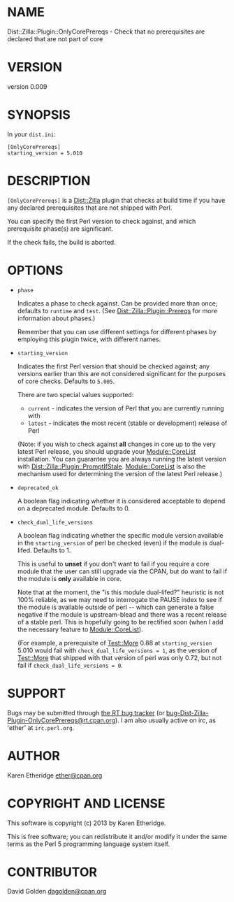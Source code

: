 # NAME

Dist::Zilla::Plugin::OnlyCorePrereqs - Check that no prerequisites are declared that are not part of core

# VERSION

version 0.009

# SYNOPSIS

In your `dist.ini`:

    [OnlyCorePrereqs]
    starting_version = 5.010

# DESCRIPTION

`[OnlyCorePrereqs]` is a [Dist::Zilla](http://search.cpan.org/perldoc?Dist::Zilla) plugin that checks at build time if
you have any declared prerequisites that are not shipped with Perl.

You can specify the first Perl version to check against, and which
prerequisite phase(s) are significant.

If the check fails, the build is aborted.

# OPTIONS

- `phase`

    Indicates a phase to check against. Can be provided more than once; defaults
    to `runtime` and `test`.  (See [Dist::Zilla::Plugin::Prereqs](http://search.cpan.org/perldoc?Dist::Zilla::Plugin::Prereqs) for more
    information about phases.)

    Remember that you can use different settings for different phases by employing
    this plugin twice, with different names.

- `starting_version`

    Indicates the first Perl version that should be checked against; any versions
    earlier than this are not considered significant for the purposes of core
    checks.  Defaults to `5.005`.

    There are two special values supported:

    - `current` - indicates the version of Perl that you are currently running with
    - `latest` - indicates the most recent (stable or development) release of Perl

    (Note: if you wish to check against __all__ changes in core up to the very
    latest Perl release, you should upgrade your [Module::CoreList](http://search.cpan.org/perldoc?Module::CoreList) installation.
    You can guarantee you are always running the latest version with
    [Dist::Zilla::Plugin::PromptIfStale](http://search.cpan.org/perldoc?Dist::Zilla::Plugin::PromptIfStale). [Module::CoreList](http://search.cpan.org/perldoc?Module::CoreList) is also the mechanism used for
    determining the version of the latest Perl release.)

- `deprecated_ok`

    A boolean flag indicating whether it is considered acceptable to depend on a
    deprecated module. Defaults to 0.

- `check_dual_life_versions`

    A boolean flag indicating whether the specific module version available in the
    `starting_version` of perl be checked (even) if the module is dual-lifed.
    Defaults to 1.

    This is useful to __unset__ if you don't want to fail if you require a core module
    that the user can still upgrade via the CPAN, but do want to fail if the
    module is __only__ available in core.

    Note that at the moment, the "is this module dual-lifed?" heuristic is not
    100% reliable, as we may need to interrogate the PAUSE index to see if the
    module is available outside of perl -- which can generate a false negative if
    the module is upstream-blead and there was a recent release of a stable perl.
    This is hopefully going to be rectified soon (when I add the necessary feature
    to [Module::CoreList](http://search.cpan.org/perldoc?Module::CoreList)).

    (For example, a prerequisite of [Test::More](http://search.cpan.org/perldoc?Test::More) 0.88 at `starting_version`
    5.010 would fail with `check_dual_life_versions = 1`, as the version of
    [Test::More](http://search.cpan.org/perldoc?Test::More) that shipped with that version of perl was only 0.72,
    but not fail if `check_dual_life_versions = 0`.

# SUPPORT

Bugs may be submitted through [the RT bug tracker](https://rt.cpan.org/Public/Dist/Display.html?Name=Dist-Zilla-Plugin-OnlyCorePrereqs)
(or [bug-Dist-Zilla-Plugin-OnlyCorePrereqs@rt.cpan.org](mailto:bug-Dist-Zilla-Plugin-OnlyCorePrereqs@rt.cpan.org)).
I am also usually active on irc, as 'ether' at `irc.perl.org`.

# AUTHOR

Karen Etheridge <ether@cpan.org>

# COPYRIGHT AND LICENSE

This software is copyright (c) 2013 by Karen Etheridge.

This is free software; you can redistribute it and/or modify it under
the same terms as the Perl 5 programming language system itself.

# CONTRIBUTOR

David Golden <dagolden@cpan.org>
